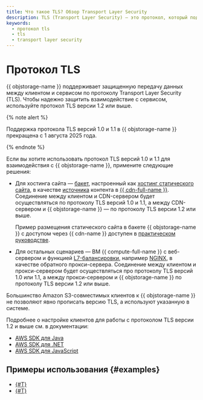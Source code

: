 ```yaml
---
title: Что такое TLS? Обзор Transport Layer Security
description: TLS (Transport Layer Security) – это протокол, который поддерживает защищенную передачу данных между клиентом и сервисом. Чтобы надежно защитить взаимодействие с сервисом, используйте протокол TLS версии 1.2 или выше.
keywords:
  - протокол tls
  - tls
  - transport layer security
---
```


# Протокол TLS



{{ objstorage-name }} поддерживает защищенную передачу данных между клиентом и сервисом по протоколу Transport Layer Security (TLS). Чтобы надежно защитить взаимодействие с сервисом, используйте протокол TLS версии 1.2 или выше.

{% note alert %}

Поддержка протокола TLS версий 1.0 и 1.1 в {{ objstorage-name }} прекращена с 1 августа 2025 года.

{% endnote %}

Если вы хотите использовать протокол TLS версий 1.0 и 1.1 для взаимодействия с {{ objstorage-name }}, примените следующие решения:
* Для хостинга сайта — [бакет](bucket.md), настроенный как [хостинг статического сайта](hosting.md), в качестве [источника](../../cdn/concepts/origins.md) контента в [{{ cdn-full-name }}](../../cdn/concepts/index.md). Соединение между клиентом и CDN-сервером будет осуществляться по протоколу TLS версий 1.0 и 1.1, а между CDN-сервером и {{ objstorage-name }} — по протоколу TLS версии 1.2 или выше. 

  Пример размещения статического сайта в бакете {{ objstorage-name }} с доступом через {{ cdn-name }} доступен в [практическом руководстве](../tutorials/cdn-hosting.md).
* Для остальных сценариев — ВМ {{ compute-full-name }} с веб-сервером и функцией [L7-балансировки](../../application-load-balancer/concepts/application-load-balancer.md), например [NGINX](https://nginx.org/ru/), в качестве обратного прокси-сервера. Соединение между клиентом и прокси-сервером будет осуществляться про протоколу TLS версий 1.0 или 1.1, а между прокси-сервером и {{ objstorage-name }} по протоколу TLS версии 1.2 или выше.


Большинство Amazon S3-совместимых клиентов к {{ objstorage-name }} не позволяют явно прописать версию TLS, а используют указанную в системе.

Подробнее о настройке клиентов для работы с протоколом TLS версии 1.2 и выше см. в документации:
* [AWS SDK для Java](https://docs.aws.amazon.com/sdk-for-java/v1/developer-guide/security-java-tls.html)
* [AWS SDK для .NET](https://docs.aws.amazon.com/sdk-for-net/v3/developer-guide/enforcing-tls.html)
* [AWS SDK для JavaScript](https://docs.aws.amazon.com/sdk-for-javascript/v2/developer-guide/enforcing-tls.html)


## Примеры использования {#examples}

* [{#T}](../tutorials/gatsby-static-website.md)
* [{#T}](../tutorials/cdn-hosting.md)


